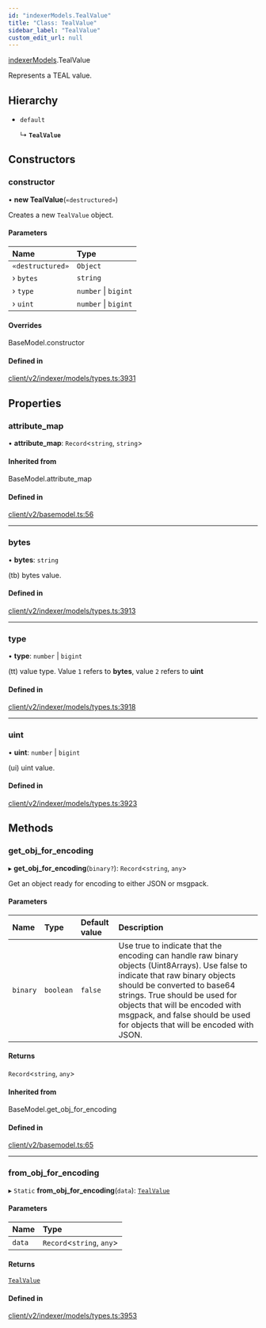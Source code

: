 ```yaml
---
id: "indexerModels.TealValue"
title: "Class: TealValue"
sidebar_label: "TealValue"
custom_edit_url: null
---
```


[indexerModels](../namespaces/erModels).TealValue

Represents a TEAL value.

## Hierarchy

- `default`

  ↳ **`TealValue`**

## Constructors

### constructor

• **new TealValue**(`«destructured»`)

Creates a new `TealValue` object.

#### Parameters

| Name | Type |
| :------ | :------ |
| `«destructured»` | `Object` |
| › `bytes` | `string` |
| › `type` | `number` \| `bigint` |
| › `uint` | `number` \| `bigint` |

#### Overrides

BaseModel.constructor

#### Defined in

[client/v2/indexer/models/types.ts:3931](https://github.com/joe-p/js-algorand-sdk/blob/6a3021f/src/client/v2/indexer/models/types.ts#L3931)

## Properties

### attribute\_map

• **attribute\_map**: `Record`<`string`, `string`\>

#### Inherited from

BaseModel.attribute\_map

#### Defined in

[client/v2/basemodel.ts:56](https://github.com/joe-p/js-algorand-sdk/blob/6a3021f/src/client/v2/basemodel.ts#L56)

___

### bytes

• **bytes**: `string`

(tb) bytes value.

#### Defined in

[client/v2/indexer/models/types.ts:3913](https://github.com/joe-p/js-algorand-sdk/blob/6a3021f/src/client/v2/indexer/models/types.ts#L3913)

___

### type

• **type**: `number` \| `bigint`

(tt) value type. Value `1` refers to **bytes**, value `2` refers to **uint**

#### Defined in

[client/v2/indexer/models/types.ts:3918](https://github.com/joe-p/js-algorand-sdk/blob/6a3021f/src/client/v2/indexer/models/types.ts#L3918)

___

### uint

• **uint**: `number` \| `bigint`

(ui) uint value.

#### Defined in

[client/v2/indexer/models/types.ts:3923](https://github.com/joe-p/js-algorand-sdk/blob/6a3021f/src/client/v2/indexer/models/types.ts#L3923)

## Methods

### get\_obj\_for\_encoding

▸ **get_obj_for_encoding**(`binary?`): `Record`<`string`, `any`\>

Get an object ready for encoding to either JSON or msgpack.

#### Parameters

| Name | Type | Default value | Description |
| :------ | :------ | :------ | :------ |
| `binary` | `boolean` | `false` | Use true to indicate that the encoding can handle raw binary objects (Uint8Arrays). Use false to indicate that raw binary objects should be converted to base64 strings. True should be used for objects that will be encoded with msgpack, and false should be used for objects that will be encoded with JSON. |

#### Returns

`Record`<`string`, `any`\>

#### Inherited from

BaseModel.get\_obj\_for\_encoding

#### Defined in

[client/v2/basemodel.ts:65](https://github.com/joe-p/js-algorand-sdk/blob/6a3021f/src/client/v2/basemodel.ts#L65)

___

### from\_obj\_for\_encoding

▸ `Static` **from_obj_for_encoding**(`data`): [`TealValue`](erModels.TealValue)

#### Parameters

| Name | Type |
| :------ | :------ |
| `data` | `Record`<`string`, `any`\> |

#### Returns

[`TealValue`](erModels.TealValue)

#### Defined in

[client/v2/indexer/models/types.ts:3953](https://github.com/joe-p/js-algorand-sdk/blob/6a3021f/src/client/v2/indexer/models/types.ts#L3953)
